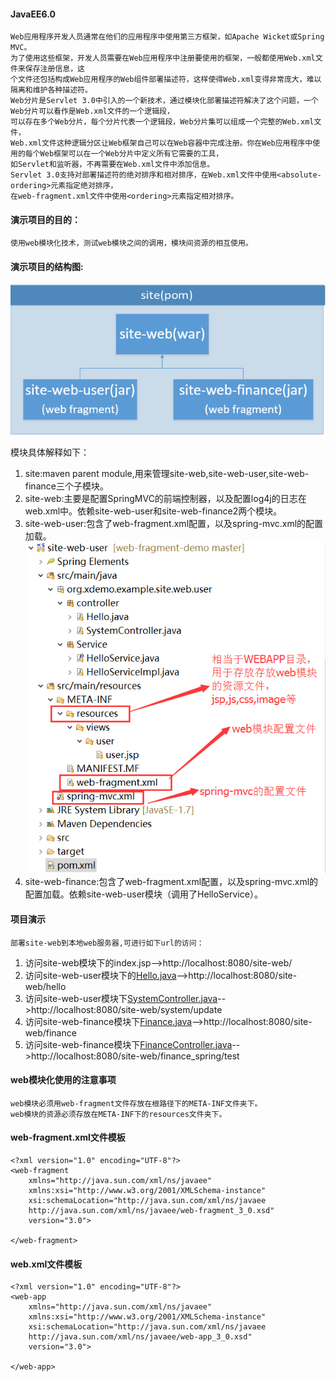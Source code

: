 #### JavaEE6.0
	Web应用程序开发人员通常在他们的应用程序中使用第三方框架，如Apache Wicket或Spring MVC。
	为了使用这些框架，开发人员需要在Web应用程序中注册要使用的框架，一般都使用Web.xml文件来保存注册信息，这
	个文件还包括构成Web应用程序的Web组件部署描述符，这样使得Web.xml变得非常庞大，难以隔离和维护各种描述符。
	Web分片是Servlet 3.0中引入的一个新技术，通过模块化部署描述符解决了这个问题，一个Web分片可以看作是Web.xml文件的一个逻辑段，
	可以存在多个Web分片，每个分片代表一个逻辑段，Web分片集可以组成一个完整的Web.xml文件，
	Web.xml文件这种逻辑分区让Web框架自己可以在Web容器中完成注册。你在Web应用程序中使用的每个Web框架可以在一个Web分片中定义所有它需要的工具，
	如Servlet和监听器，不再需要在Web.xml文件中添加信息。
	Servlet 3.0支持对部署描述符的绝对排序和相对排序，在Web.xml文件中使用<absolute-ordering>元素指定绝对排序，
	在web-fragment.xml文件中使用<ordering>元素指定相对排序。

#### 演示项目的目的：

	使用web模块化技术，测试web模块之间的调用，模块间资源的相互使用。

#### 演示项目的结构图:

![image](./images/site.png)
	
模块具体解释如下：	

1. site:maven parent module,用来管理site-web,site-web-user,site-web-finance三个子模块。
2. site-web:主要是配置SpringMVC的前端控制器，以及配置log4j的日志在web.xml中。依赖site-web-user和site-web-finance2两个模块。
3. site-web-user:包含了web-fragment.xml配置，以及spring-mvc.xml的配置加载。
![image](./images/site-web-user.png)
4. site-web-finance:包含了web-fragment.xml配置，以及spring-mvc.xml的配置加载。依赖site-web-user模块（调用了HelloService）。

#### 项目演示

	部署site-web到本地web服务器,可进行如下url的访问：

1. 访问site-web模块下的index.jsp-->http://localhost:8080/site-web/
2. 访问site-web-user模块下的[Hello.java](./site-web-user/src/main/java/org/xdemo/example/site/web/user/controller/Hello.java)-->http://localhost:8080/site-web/hello
3. 访问site-web-user模块下[SystemController.java](./site-web-user/src/main/java/org/xdemo/example/site/web/user/controller/SystemController.java)-->http://localhost:8080/site-web/system/update
4. 访问site-web-finance模块下[Finance.java](./site-web-finance/src/main/java/org/xdemo/example/site/web/finace/controller/Finance.java)-->http://localhost:8080/site-web/finance
5. 访问site-web-finance模块下[FinanceController.java](./site-web-finance/src/main/java/org/xdemo/example/site/web/finace/controller/FinanceController.java)-->http://localhost:8080/site-web/finance_spring/test

#### web模块化使用的注意事项

	web模块必须用web-fragment文件存放在根路径下的META-INF文件夹下。
	web模块的资源必须存放在META-INF下的resources文件夹下。

#### web-fragment.xml文件模板
```
<?xml version="1.0" encoding="UTF-8"?>
<web-fragment 
	xmlns="http://java.sun.com/xml/ns/javaee"  
    xmlns:xsi="http://www.w3.org/2001/XMLSchema-instance"  
    xsi:schemaLocation="http://java.sun.com/xml/ns/javaee 
    http://java.sun.com/xml/ns/javaee/web-fragment_3_0.xsd" 
    version="3.0">  
   
</web-fragment> 

```
#### web.xml文件模板
```
<?xml version="1.0" encoding="UTF-8"?>
<web-app  
	xmlns="http://java.sun.com/xml/ns/javaee" 
	xmlns:xsi="http://www.w3.org/2001/XMLSchema-instance" 
	xsi:schemaLocation="http://java.sun.com/xml/ns/javaee                       
	http://java.sun.com/xml/ns/javaee/web-app_3_0.xsd"
	version="3.0">

</web-app>

```
